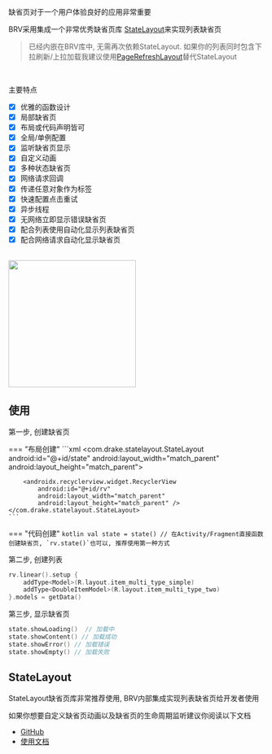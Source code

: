 缺省页对于一个用户体验良好的应用非常重要

BRV采用集成一个非常优秀缺省页库 [StateLayout](https://github.com/liangjingkanji/StateLayout)来实现列表缺省页

> 已经内嵌在BRV库中, 无需再次依赖StateLayout. 如果你的列表同时包含下拉刷新/上拉加载我建议使用[PageRefreshLayout](refresh.md)替代StateLayout

<br>

主要特点

- [x] 优雅的函数设计
- [x] 局部缺省页
- [x] 布局或代码声明皆可
- [x] 全局/单例配置
- [x] 监听缺省页显示
- [x] 自定义动画
- [x] 多种状态缺省页
- [x] 网络请求回调
- [x] 传递任意对象作为标签
- [x] 快速配置点击重试
- [x] 异步线程
- [x] 无网络立即显示错误缺省页
- [x] 配合列表使用自动化显示列表缺省页
- [x] 配合网络请求自动化显示缺省页

<br>

<img src="https://i.loli.net/2021/08/14/cliN9VtnAfjb1Z4.gif" width="250"/>


## 使用

第一步, 创建缺省页

=== "布局创建"
    ```xml
    <com.drake.statelayout.StateLayout
        android:id="@+id/state"
        android:layout_width="match_parent"
        android:layout_height="match_parent">

        <androidx.recyclerview.widget.RecyclerView
            android:id="@+id/rv"
            android:layout_width="match_parent"
            android:layout_height="match_parent" />
    </com.drake.statelayout.StateLayout>
    ```
=== "代码创建"
    ```kotlin
    val state = state() // 在Activity/Fragment直接函数创建缺省页, `rv.state()`也可以, 推荐使用第一种方式
    ```

第二步, 创建列表

```kotlin
rv.linear().setup {
    addType<Model>(R.layout.item_multi_type_simple)
    addType<DoubleItemModel>(R.layout.item_multi_type_two)
}.models = getData()
```

第三步, 显示缺省页
```kotlin
state.showLoading()  // 加载中
state.showContent() // 加载成功
state.showError() // 加载错误
state.showEmpty() // 加载失败
```

## StateLayout

StateLayout缺省页库非常推荐使用, BRV内部集成实现列表缺省页给开发者使用

如果你想要自定义缺省页动画以及缺省页的生命周期监听建议你阅读以下文档

- [GitHub](https://github.com/liangjingkanji/StateLayout/)
- [使用文档](https://liangjingkanji.github.io/StateLayout)
